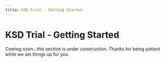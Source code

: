 ```yaml
---
title: KSD Trial - Getting Started
---
```


# KSD Trial - Getting Started

Coming soon...this section is under construction. Thanks for being patient while we set things up for you.
